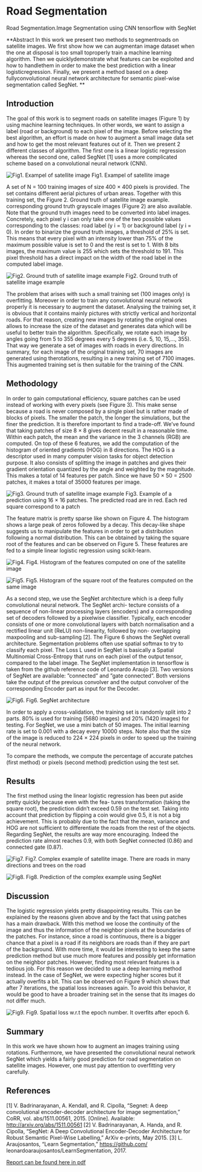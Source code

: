 # Road Segmentation 
 Road Segmentation.Image Segmentation using CNN tensorflow with SegNet
 
 **Abstract In  this  work  we  present  two  methods  to  segmentroads  on  satellite  images.  We  first  show  how  we  can  augmentan  image  dataset  when  the  one  at  disposal  is  too  small  toproperly train a machine learning algorithm. Then we quicklydemonstrate what features can be exploited and how to handlethem in order to make the best prediction with a linear logisticregression. Finally, we present a method based on a deep fullyconvolutional  neural  network  architecture  for  semantic  pixel-wise  segmentation  called  SegNet.
 **
 
 ## Introduction
 The goal of this work is to segment roads on satellite images (Figure 1) by using machine learning techniques.
In other words, we want to assign a label (road or background) to each pixel of the image. Before selecting
the best algorithm, an effort is made on how to augment
a small image data set and how to get the most relevant
features out of it. Then we present 2 different classes
of algorithm. The first one is a linear logistic regression
whereas the second one, called SegNet [1] uses a more
complicated scheme based on a convolutional neural
network (CNN).

![Fig1. Exampel of satellite image ](projectRoadSegmentation/report/pics/satImage.png) 
Fig1. Exampel of satellite image 

A set of N = 100 training images of size 400 × 400
pixels is provided. The set contains different aerial
pictures of urban areas. Together with this training set, the
Figure 2.
Ground truth of satellite image example.
corresponding ground truth grayscale images (Figure 2) are
also available. Note that the ground truth images need to
be converted into label images. Concretely, each pixel y i
can only take one of the two possible values corresponding
to the classes: road label (y i = 1) or background label
(y i = 0). In order to binarize the ground truth images, a
threshold of 25% is set. This means that every pixel with
an intensity lower than 75% of the maximum possible value
is set to 0 and the rest is set to 1. With 8 bits images, the
maximum value is 255 which sets the threshold to 191.
This pixel threshold has a direct impact on the width of the
road label in the computed label image.
 
 ![Fig2. Ground truth of satellite image example ](projectRoadSegmentation/report/pics/satImage_gt.png) 
 Fig2. Ground truth of satellite image example 
 
 The problem that arises with such a small training set
(100 images only) is overfitting. Moreover in order to train
any convolutional neural network properly it is necessary
to augment the dataset. Analysing the training set, it is
obvious that it contains mainly pictures with strictly vertical
and horizontal roads. For that reason, creating new images
by rotating the original ones allows to increase the size of
the dataset and generates data which will be useful to better
train the algorithm. Specifically, we rotate each image by
angles going from 5 to 355 degrees every 5 degrees (i.e. 5,
10, 15,..., 355). That way we generate a set of images with
roads in every directions. In summary, for each image of
the original training set, 70 images are generated using therotations, resulting in a new training set of 7100 images.
This augmented training set is then suitable for the training
of the CNN.

## Methodology

In order to gain computational efficiency, square patches
can be used instead of working with every pixels (see Figure
3). This make sense because a road is never composed by
a single pixel but is rather made of blocks of pixels. The
smaller the patch, the longer the simulations, but the finer
the prediction. It is therefore important to find a trade-off.
We’ve found that taking patches of size 8 × 8 gives decent
result in a reasonable time. Within each patch, the mean and
the variance in the 3 channels (RGB) are computed. On top
of these 6 features, we add the computation of the histogram
of oriented gradients (HOG) in 8 directions. The HOG is a
descriptor used in many computer vision tasks for object
detection purpose. It also consists of splitting the image in
patches and gives their gradient orientation quantized by the
angle and weighted by the magnitude. This makes a total
of 14 features per patch. Since we have 50 × 50 = 2500
patches, it makes a total of 35000 features per image.

![Fig3. Ground truth of satellite image example ](projectRoadSegmentation/report/pics/prediction_patch.png) 
Fig3. Example of a prediction using 16 × 16 patches. The predicted
road are in red. Each red square correspond to a patch

The feature matrix is pretty sparse like shown on Figure
4. The histogram shows a large peak of zeros followed by a
decay. This decay-like shape suggests us to manipulate the
features in order to get a distribution following a normal
distribution. This can be obtained by taking the square root
of the features and can be observed on Figure 5. These
features are fed to a simple linear logistic regression using
scikit-learn.


![Fig4. ](projectRoadSegmentation/report/pics/hist_feats.png) 
Fig4. Histogram of the features computed on one of the satellite image

![Fig5. ](projectRoadSegmentation/report/pics/hist_sqrt_feats.png) 
Fig5. Histogram of the square root of the features computed on the
same image

As a second step, we use the SegNet architecture which is
a deep fully convolutional neural network. The SegNet archi-
tecture consists of a sequence of non-linear processing layers
(encoders) and a corresponding set of decoders followed by
a pixelwise classifier. Typically, each encoder consists of one
or more convolutional layers with batch normalisation and a
rectified linear unit (ReLU) non-linearity, followed by non-
overlapping maxpooling and sub-sampling [2]. The Figure
6 shows the SegNet overall architecture.
Segmentation problems often use spatial softmax to try to
classify each pixel. The Loss L used in SegNet is basically
a Spatial Multinomial Cross-Entropy that runs on each pixel
of the output tensor, compared to the label image.
The SegNet implementation in tensorflow is taken from
the github reference code of Leonardo Araujo [3]. Two
versions of SegNet are available: ”connected” and ”gate
connected”. Both versions take the output of the previous
convolver and the output convolver of the corresponding
Encoder part as input for the Decoder.

![Fig6. ](projectRoadSegmentation/report/pics/segnet.png) 
Fig6. SegNet architecture

In order to apply a cross-validation, the training set is randomly split into 2 parts. 80% is used for training (5680
images) and 20% (1420 images) for testing. For SegNet,
we use a mini batch of 50 images. The initial learning
rate is set to 0.001 with a decay every 10000 steps. Note
also that the size of the image is reduced to 224 × 224
pixels in order to speed up the training of the neural network.

To compare the methods, we compute the percentage of
accurate patches (first method) or pixels (second method)
prediction using the test set.

## Results
The first method using the linear logistic regression has
been put aside pretty quickly because even with the fea-
tures transformation (taking the square root), the prediction
didn’t exceed 0.59 on the test set. Taking into account that
prediction by flipping a coin would give 0.5, it is not a big
achievement. This is probably due to the fact that the mean,
variance and HOG are not sufficient to differentiate the roads
from the rest of the objects.
Regarding SegNet, the results are way more encouraging.
Indeed the prediction rate almost reaches 0.9, with both
SegNet connected (0.86) and connected gate (0.87).


![Fig7. ](projectRoadSegmentation/report/pics/pred.png) 
Fig7. Complex example of satellite image. There are roads in many
directions and trees on the road


![Fig8. ](projectRoadSegmentation/report/pics/pred_label.png) 
Fig8. Prediction of the complex example using SegNet

## Discussion
The logistic regression yields pretty disappointing results.
This can be explained by the reasons given above and by
the fact that using patches has a main drawback. With this
method we loose the continuity of the image and thus the
information of the neighbor pixels at the boundaries of the
patches. For instance, since a road is continuous, there is a
bigger chance that a pixel is a road if its neighbors are roads
than if they are part of the background. With more time, it
would be interesting to keep the same prediction method but
use much more features and possibly get information on the
neighbor patches. However, finding most relevant features
is a tedious job. For this reason we decided to use a deep
learning method instead.
In the case of SegNet, we were expecting higher scores but
it actually overfits a bit. This can be observed on Figure 9
which shows that after 7 iterations, the spatial loss increases
again. To avoid this behavior, it would be good to have a
broader training set in the sense that its images do not differ
much.

![Fig9. ](projectRoadSegmentation/report/pics/overfitting.png) 
Fig9. Spatial loss w.r.t the epoch number. It overfits after epoch 6.

## Summary
In this work we have shown how to augment an images
training using rotations. Furthermore, we have presented
the convolutional neural network SegNet which yields a
fairly good prediction for road segmentation on satellite images. However, one must pay attention to overfitting very
carefully.

## References

[1] V. Badrinarayanan, A. Kendall, and R. Cipolla, “Segnet: A
deep convolutional encoder-decoder architecture for image
segmentation,” CoRR, vol. abs/1511.00561, 2015. [Online].
Available: http://arxiv.org/abs/1511.00561
[2] V. Badrinarayanan, A. Handa, and R. Cipolla, “SegNet: A
Deep Convolutional Encoder-Decoder Architecture for Robust
Semantic Pixel-Wise Labelling,” ArXiv e-prints, May 2015.
[3] L. Araujosantos, “Learn Segmentation,” https://github.com/
leonardoaraujosantos/LearnSegmentation, 2017.


 
 [Report can be found here in pdf](projectRoadSegmentation/bazinga-submission.pdf)
